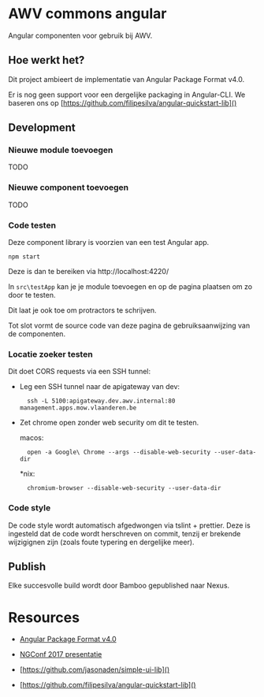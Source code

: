 # AWV commons angular

Angular componenten voor gebruik bij AWV.

## Hoe werkt het?

Dit project ambieert de implementatie van Angular Package Format v4.0.

Er is nog geen support voor een dergelijke packaging in Angular-CLI. We baseren ons op [https://github.com/filipesilva/angular-quickstart-lib]()

## Development

### Nieuwe module toevoegen

TODO

### Nieuwe component toevoegen

TODO

### Code testen

Deze component library is voorzien van een test Angular app.

    npm start
    
Deze is dan te bereiken via http://localhost:4220/

In `src\testApp` kan je je module toevoegen en op de pagina plaatsen om zo door te testen. 

Dit laat je ook toe om protractors te schrijven.

Tot slot vormt de source code van deze pagina de gebruiksaanwijzing van de componenten.

### Locatie zoeker testen

Dit doet CORS requests via een SSH tunnel:

* Leg een SSH tunnel naar de apigateway van dev:

        ssh -L 5100:apigateway.dev.awv.internal:80 management.apps.mow.vlaanderen.be
                          
* Zet chrome open zonder web security om dit te testen.

    macos:
    
        open -a Google\ Chrome --args --disable-web-security --user-data-dir 
        
    *nix:
    
        chromium-browser --disable-web-security --user-data-dir

### Code style

De code style wordt automatisch afgedwongen via tslint + prettier. Deze is ingesteld dat de code wordt herschreven on commit, tenzij er brekende wijzigignen zijn (zoals foute typering en dergelijke meer).

## Publish

Elke succesvolle build wordt door Bamboo gepublished naar Nexus.

# Resources

* [Angular Package Format v4.0](https://goo.gl/AMOU5G)
* [NGConf 2017 presentatie](https://www.youtube.com/watch?v=unICbsPGFIA)

* [https://github.com/jasonaden/simple-ui-lib]()
* [https://github.com/filipesilva/angular-quickstart-lib]()

